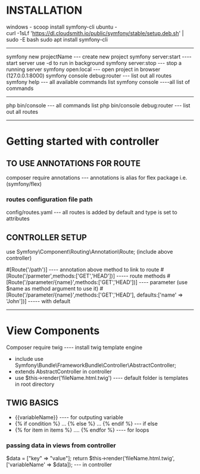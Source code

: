 # INSTALLATION
windows - scoop install symfony-cli
ubuntu -  
    curl -1sLf 'https://dl.cloudsmith.io/public/symfony/stable/setup.deb.sh' | sudo -E bash
    sudo apt install symfony-cli

-------------------------------------------------------------------------------------

symfony new projectName --- create new project
symfony server:start ---- start server use -d to run in background
symfony server:stop --- stop a running server
symfony open:local --- open project in browser (127.0.0.1:8000)
symfony console debug:router --- list out all routes
symfony help --- all available commands list
symfony console ----all list of commands

--------------------------------------------------------------------------------------
php bin/console --- all commands list
php bin/console debug:router --- list out all routes

-------------------------------------------------------------------------------------
# Getting started with controller

## TO USE ANNOTATIONS FOR ROUTE

composer require annotations --- annotations is alias for flex package i.e.(symfony/flex)

### routes configuration file path 
config/routes.yaml --- all routes is added by default and type is set to attributes

## CONTROLLER SETUP

use Symfony\Component\Routing\Annotation\Route; (include above controller)

#[Route('/path')] ---- annotation above method to link to route
#[Route('/parmeter',methods:['GET','HEAD'])] ----- route methods
#[Route('/parameter/{name}',methods:['GET','HEAD'])] ---- parameter (use $name as method argument to use it)
#[Route('/parameter/{name}',methods:['GET','HEAD'], defaults:['name' => 'John'])] ----- with default


--------------------------------------------------------------------------------------

# View Components

Composer require twig ---- install twig template engine

- include use Symfony\Bundle\FrameworkBundle\Controller\AbstractController;
- extends AbstractController in controller
- use $this->render('fileName.html.twig') ---- default folder is templates in root directory

## TWIG BASICS

- {{variableName}} ---- for outputing variable 
- {% if condition %} ... {% else %} ... {% endif %} --- if else
- {% for item in items %} .... {% endfor %} ---- for loops

### passing data in views from controller

$data = ["key" => "value"];
return $this->render('fileName.html.twig',['variableName' => $data]); --- in controller